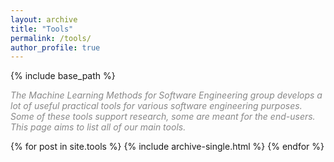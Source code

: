 ```yaml
---
layout: archive
title: "Tools"
permalink: /tools/
author_profile: true
---
```


{% include base_path %}

<p style="color:#888888;"><i>The Machine Learning Methods for Software Engineering group develops a lot of useful 
practical tools for various software engineering purposes. Some of these tools support research, some are meant
for the end-users. This page aims to list all of our main tools.</i></p>

{% for post in site.tools %}
{% include archive-single.html %}
{% endfor %}
